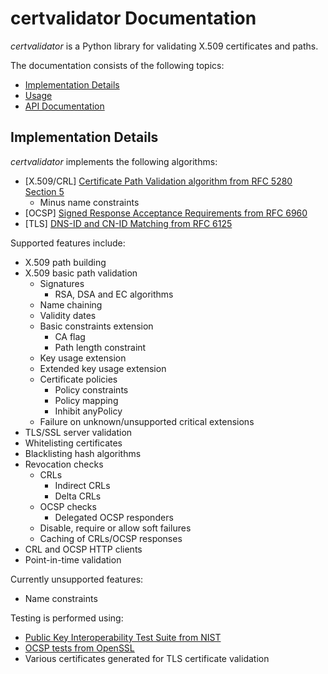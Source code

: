 # certvalidator Documentation

*certvalidator* is a Python library for validating X.509 certificates and paths.

The documentation consists of the following topics:

 - [Implementation Details](#implementation-details)
 - [Usage](usage.mdf)
 - [API Documentation](api.md)

## Implementation Details

*certvalidator* implements the following algorithms:

 - [X.509/CRL] [Certificate Path Validation algorithm from RFC 5280 Section 5](https://tools.ietf.org/html/rfc5280#section-6)
   - Minus name constraints
 - [OCSP] [Signed Response Acceptance Requirements from RFC 6960](https://tools.ietf.org/html/rfc6960#section-3.2)
 - [TLS] [DNS-ID and CN-ID Matching from RFC 6125](https://tools.ietf.org/html/rfc6125#section-6)

Supported features include:

 - X.509 path building
 - X.509 basic path validation
   - Signatures
     - RSA, DSA and EC algorithms
   - Name chaining
   - Validity dates
   - Basic constraints extension
     - CA flag
     - Path length constraint
   - Key usage extension
   - Extended key usage extension
   - Certificate policies
     - Policy constraints
     - Policy mapping
     - Inhibit anyPolicy
   - Failure on unknown/unsupported critical extensions
 - TLS/SSL server validation
 - Whitelisting certificates
 - Blacklisting hash algorithms
 - Revocation checks
   - CRLs
     - Indirect CRLs
     - Delta CRLs
   - OCSP checks
     - Delegated OCSP responders
   - Disable, require or allow soft failures
   - Caching of CRLs/OCSP responses
 - CRL and OCSP HTTP clients
 - Point-in-time validation

Currently unsupported features:
 
 - Name constraints

Testing is performed using:

 - [Public Key Interoperability Test Suite from NIST](http://csrc.nist.gov/groups/ST/crypto_apps_infra/pki/pkitesting.html)
 - [OCSP tests from OpenSSL](https://github.com/openssl/openssl/blob/master/test/recipes/80-test_ocsp.t)
 - Various certificates generated for TLS certificate validation
